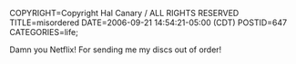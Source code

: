 COPYRIGHT=Copyright Hal Canary / ALL RIGHTS RESERVED
TITLE=misordered
DATE=2006-09-21 14:54:21-05:00 (CDT)
POSTID=647
CATEGORIES=life;

Damn you Netflix! For sending me my discs out of order!
